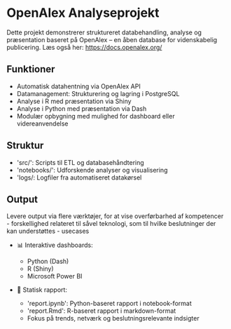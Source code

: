 # OpenAlex Analyseprojekt

Dette projekt demonstrerer struktureret databehandling, analyse og præsentation baseret på OpenAlex – en åben database for videnskabelig publicering. Læs også her: https://docs.openalex.org/

## Funktioner
- Automatisk datahentning via OpenAlex API
- Datamanagement: Strukturering og lagring i PostgreSQL
- Analyse i R med præsentation via Shiny
- Analyse i Python med præsentation via Dash
- Modulær opbygning med mulighed for dashboard eller videreanvendelse

## Struktur
- 'src/': Scripts til ETL og databasehåndtering
- 'notebooks/': Udforskende analyser og visualisering
- 'logs/: Logfiler fra automatiseret datakørsel

## Output
Levere output via flere værktøjer, for at vise overførbarhed af kompetencer - forskellighed relateret til såvel teknologi, som til hvilke beslutninger der kan understøttes - usecases

- 📊 Interaktive dashboards:
  - Python (Dash)
  - R (Shiny)
  - Microsoft Power BI

- 📝 Statisk rapport:
  - 'report.ipynb': Python-baseret rapport i notebook-format
  - 'report.Rmd': R-baseret rapport i markdown-format
  - Fokus på trends, netværk og beslutningsrelevante indsigter


